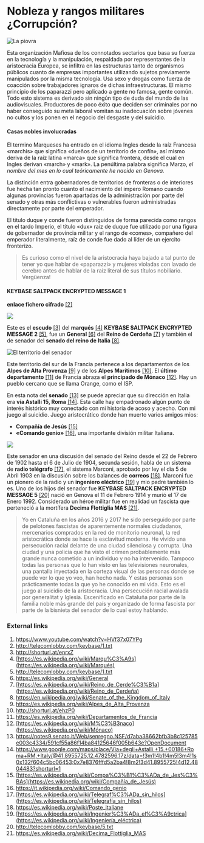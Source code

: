 # Nobleza y rangos militares ¿Corrupción?

![La piovra](http://telecomlobby.com/Images/lapiovra.webp)

Esta organización Mafiosa de los connotados sectarios que basa su fuerza en la tecnología y la manipulación, respaldada por representantes de la aristocracia Europea, se infiltra en las estructuras tanto de organismos públicos cuanto de empresas importantes utilizando sujetos previamente manipulados por la misma tecnología. Usa sexo y drogas como fuerza de coacción sobre trabajadores ignaros de dichas infraestructuras. El mismo principio de los paparazzi pero aplicado a gente no famosa, gente común. Todo esto sistema es derivado sin ningún tipo de duda del mundo de las audiovisuales. Productores de poco éxito que deciden ser criminales por no haber conseguido su meta laboral vomitan su inadecuación sobre jóvenes no cultos y los ponen en el negocio del desgaste y del suicidio. 

#### Casas nobles involucradas 

El termino Marqueses ha entrado en el idioma Ingles desde la raíz Francesa «marchis» que significa «dueños de un territorio de confín», así mismo deriva de la raíz latina «marca» que significa frontera, desde el cual en Ingles derivan «march»  y «mark». La penúltima palabra significa Marzo, *el nombre del mes en lo cual teóricamente he nacido en Genova.*  

La distinción entra gobernadores de territorios de fronteras o de interiores fue hecha tan pronto cuanto el nacimiento del impero Romano cuando algunas provincias fueron apartadas de la administración por parte del senado y otras más conflictivas o vulnerables fueron administradas directamente por parte del emperador. 

El titulo duque y conde fueron distinguidos de forma parecida como rangos en el tardo Imperio, el  titulo «dux» raíz de duque fue utilizado por una figura de gobernador de provincia militar y el rango de «comes», compañero del emperador literalmente, raíz de conde fue dado al líder de un ejercito fronterizo.  

> Es curioso como el nivel de la aristocracia haya bajado a tal punto de tener yo que hablar de «paparazzi» y mujeres violadas con lavado de cerebro antes de hablar de la raíz literal de sus títulos nobiliario. Vergüenza! 

#### KEYBASE SALTPACK ENCRYPTED MESSAGE 1

**enlace fichero cifrado** [[2]](http://telecomlobby.com/keybase/1.txt)

![](http://telecomlobby.com/Images/81207908_10221833008156953_4700509236348583936_n.jpg)

Este es el **escudo** [[3]](shorturl.at/enrxZ) del **marqués** [[4]](https://es.wikipedia.org/wiki/Marqu%C3%A9s) **KEYBASE SALTPACK ENCRYPTED MESSAGE 2** [[5]](http://telecomlobby.com/keybase/1.txt), fue un **General** [[6]](https://es.wikipedia.org/wiki/General) del **Reino de Cerdeña** [[7]](https://es.wikipedia.org/wiki/Reino_de_Cerde%C3%B1a) y también el de senador del **senado del reino de Italia** [[8]](https://en.wikipedia.org/wiki/Senate_of_the_Kingdom_of_Italy).

![El territorio del senador](http://telecomlobby.com/Images/marchesedlp.jpg)

Este territorio del sur de la Francia pertenece a los departamentos de los **Alpes de Alta Provenza** [[9]](https://es.wikipedia.org/wiki/Alpes_de_Alta_Provenza) y de los **Alpes Marítimos** [[10]](http://shorturl.at/ehzP0).  El **último departamento** [[11]](https://es.wikipedia.org/wiki/Departamentos_de_Francia) de Francia abraza el **principado de Mónaco** [[12]](https://es.wikipedia.org/wiki/M%C3%B3naco). Hay un pueblo cercano que se llama Orange, como el ISP. 

En esta nota del **senado** [[13]](https://notes9.senato.it/Web/senregno.NSF/d7aba38662bfb3b8c125785e003c4334/591cf55a86f14ba84125646f005b643e?OpenDocument) se puede apreciar que su dirección en Italia era **vía Astalli 15, Roma** [[14]](https://www.google.com/maps/place/Via+degli+Astalli,+15,+00186+Roma+RM,+Italy/@41.8955725,12.4782596,17z/data=!3m1!4b1!4m5!3m4!1s0x132f604c5bc06453:0x7e8376fffd5a2ba4!8m2!3d41.8955725!4d12.4804483?shorturl=1). Esta calle hay empadronado algún punto de interés histórico muy conectado con mi historia de acoso y acecho. Con mi juego al suicidio. Juego aristocrático donde han muerto varios amigos mios:

- **Compañía de Jesús** [[15]](https://es.wikipedia.org/wiki/Compa%C3%B1%C3%ADa_de_Jes%C3%BAs)
- **«Comando genio»** [[16]](https://it.wikipedia.org/wiki/Comando_genio), una importante división militar Italiana. 

![](http://telecomlobby.com/Images/astalli1.png)

Este senador en una discusión del senado del Reino desde el 22 de Febrero de 1902 hasta el 6 de Julio de 1904, secunda sesión, habla de un sistema de **radio telégrafo** [[17]](https://es.wikipedia.org/wiki/Telegraf%C3%ADa_sin_hilos), el sistema Marconi, aprobado por ley el día 5 de Abril 1903 en la discusión sobre los balances de **correos** [[18]](https://es.wikipedia.org/wiki/Poste_italiane). Marconi fue un pionero de la radio y un **ingeniero eléctrico** [[19]](https://es.wikipedia.org/wiki/Ingenier%C3%ADa_el%C3%A9ctrica) y mio padre también lo es. Uno de los hijos del senador fue **KEYBASE SALTPACK ENCRYPTED MESSAGE 5** [[20]](http://telecomlobby.com/keybase/5.txt) nació en Genova el 11 de Febrero 1914 y murió el 17 de Enero 1992. Considerado un héroe militar fue en realidad un fascista que perteneció a la mortífera **Decima Flottiglia MAS** [[21]](https://es.wikipedia.org/wiki/Decima_Flottiglia_MAS).

> Yo en Cataluña en los años 2016 y 2017 he sido perseguido por parte de pelotones fascistas de aparentemente normales ciudadanos, mercenarios comprados en la red de monitorio neuronal, la red aristocrática donde se hace la esclavitud moderna. He vivido una persecución racial delante de una ciudad silenciosa y corrupta. Una ciudad y una policía que ha visto el crimen probablemente más grande nunca cometido a un individuo y no ha intervenido. Tampoco todas las personas que lo han visto en las televisiones neuronales, una pantalla inyectada en la corteza visual de las personas donde se puede ver lo que yo veo, han hecho nada. Y estas personas son prácticamente todas la que yo he conocido en mi vida. Esto es el juego al suicidio de la aristocracia. Una persecución racial avalada por generalitat y Iglesia. Escenificado en Cataluña por parte de la familia noble más grande del país y organizado de forma fascista por parte de la bisnieta del senador de lo cual estoy hablando. 

### External links 

1. https://www.youtube.com/watch?v=HVf37x07YPg
2. http://telecomlobby.com/keybase/1.txt
3. http://shorturl.at/enrxZ
4. [https://es.wikipedia.org/wiki/Marqu%C3%A9s](https://es.wikipedia.org/wiki/Marqués)
5. http://telecomlobby.com/keybase/1.txt
6. https://es.wikipedia.org/wiki/General
7. [https://es.wikipedia.org/wiki/Reino_de_Cerde%C3%B1a](https://es.wikipedia.org/wiki/Reino_de_Cerdeña)
8. https://en.wikipedia.org/wiki/Senate_of_the_Kingdom_of_Italy
9. https://es.wikipedia.org/wiki/Alpes_de_Alta_Provenza
10. http://shorturl.at/ehzP0
11. https://es.wikipedia.org/wiki/Departamentos_de_Francia
12. [https://es.wikipedia.org/wiki/M%C3%B3naco](https://es.wikipedia.org/wiki/Mónaco)
13. https://notes9.senato.it/Web/senregno.NSF/d7aba38662bfb3b8c125785e003c4334/591cf55a86f14ba84125646f005b643e?OpenDocument 
14. https://www.google.com/maps/place/Via+degli+Astalli,+15,+00186+Roma+RM,+Italy/@41.8955725,12.4782596,17z/data=!3m1!4b1!4m5!3m4!1s0x132f604c5bc06453:0x7e8376fffd5a2ba4!8m2!3d41.8955725!4d12.4804483?shorturl=1
15. [https://es.wikipedia.org/wiki/Compa%C3%B1%C3%ADa_de_Jes%C3%BAs](https://es.wikipedia.org/wiki/Compañía_de_Jesús)
16. https://it.wikipedia.org/wiki/Comando_genio
17. [https://es.wikipedia.org/wiki/Telegraf%C3%ADa_sin_hilos](https://es.wikipedia.org/wiki/Telegrafía_sin_hilos)
18. https://es.wikipedia.org/wiki/Poste_italiane
19. [https://es.wikipedia.org/wiki/Ingenier%C3%ADa_el%C3%A9ctrica](https://es.wikipedia.org/wiki/Ingeniería_eléctrica)
20. http://telecomlobby.com/keybase/5.txt
21. https://es.wikipedia.org/wiki/Decima_Flottiglia_MAS

